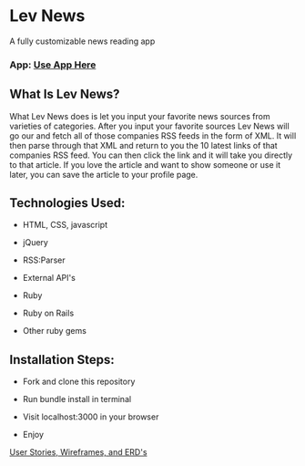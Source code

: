 # Lev News

A fully customizable news reading app

### App: [Use App Here](http://levnews.herokuapp.com/)

## What Is Lev News?
What Lev News does is let you input your favorite news sources from varieties of categories. After you input your favorite sources Lev News will go our and fetch all of those companies RSS feeds in the form of XML. It will then parse through that XML and return to you the 10 latest links of that companies RSS feed. You can then click the link and it will take you directly to that article. If you love the article and want to show someone or use it later, you can save the article to your profile page.

## Technologies Used:
* HTML, CSS, javascript

* jQuery

* RSS:Parser

* External API's

* Ruby

* Ruby on Rails

* Other ruby gems

## Installation Steps:
* Fork and clone this repository

* Run bundle install in terminal

* Visit localhost:3000 in your browser

* Enjoy

[User Stories, Wireframes, and ERD's](https://www.keepandshare.com/doc12/245018/lev-news-plans-pdf-388k?da=y)
